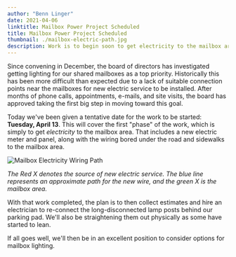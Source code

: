 ```yaml
---
author: "Benn Linger"
date: 2021-04-06
linktitle: Mailbox Power Project Scheduled
title: Mailbox Power Project Scheduled
thumbnail: ./mailbox-electric-path.jpg
description: Work is to begin soon to get electricity to the mailbox area.
---
```


Since convening in December, the board of directors has investigated getting lighting for our shared mailboxes as a top priority. Historically this has been more difficult than expected due to a lack of suitable connection points near the mailboxes for new electric service to be installed. After months of phone calls, appointments, e-mails, and site visits, the board has approved taking the first big step in moving toward this goal.

Today we've been given a tentative date for the work to be started: **Tuesday, April 13**. This will cover the first "phase" of the work, which is simply to get *electricity* to the mailbox area. That includes a new electric meter and panel, along with the wiring bored under the road and sidewalks to the mailbox area.

![Mailbox Electricity Wiring Path](../../mailbox-electric-path.jpg)

*The Red X denotes the source of new electric service. The blue line represents an approximate path for the new wire, and the green X is the mailbox area.*

With that work completed, the plan is to then collect estimates and hire an electrician to re-connect the long-disconnected lamp posts behind our parking pad. We'll also be straightening them out physically as some have started to lean.

If all goes well, we'll then be in an excellent position to consider options for mailbox lighting.